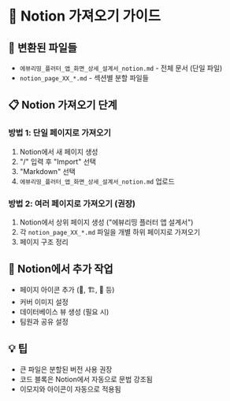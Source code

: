 # 🚀 Notion 가져오기 가이드

## 📂 변환된 파일들
- `에뷰리띵_플러터_앱_화면_상세_설계서_notion.md` - 전체 문서 (단일 파일)
- `notion_page_XX_*.md` - 섹션별 분할 파일들

## 📋 Notion 가져오기 단계

### 방법 1: 단일 페이지로 가져오기
1. Notion에서 새 페이지 생성
2. "/" 입력 후 "Import" 선택
3. "Markdown" 선택
4. `에뷰리띵_플러터_앱_화면_상세_설계서_notion.md` 업로드

### 방법 2: 여러 페이지로 가져오기 (권장)
1. Notion에서 상위 페이지 생성 ("에뷰리띵 플러터 앱 설계서")
2. 각 `notion_page_XX_*.md` 파일을 개별 하위 페이지로 가져오기
3. 페이지 구조 정리

## 🎨 Notion에서 추가 작업
- 페이지 아이콘 추가 (📱, 🏗️, 💾 등)
- 커버 이미지 설정
- 데이터베이스 뷰 생성 (필요 시)
- 팀원과 공유 설정

## 💡 팁
- 큰 파일은 분할된 버전 사용 권장
- 코드 블록은 Notion에서 자동으로 문법 강조됨
- 이모지와 아이콘이 자동으로 적용됨

